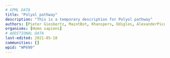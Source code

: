 ```yaml
---
# GPML DATA
title: "Polyol pathway"
description: "This is a temporary description for Polyol pathway"
authors: [Pieter Giesbertz, MaintBot, Khanspers, Ddigles, AlexanderPico, Mkutmon, Fehrhart, DeSl, Egonw, Eweitz]
organisms: [Homo sapiens]
# ADDITIONAL DATA
last-edited: 2021-05-18
communities: []
wpid: "WP690"
---
```

